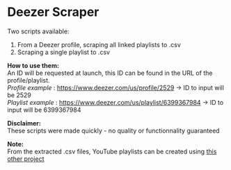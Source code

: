 # Deezer Scraper
Two scripts available:
1. From a Deezer profile, scraping all linked playlists to .csv
2. Scraping a single playlist to .csv

**How to use them:**\
An ID will be requested at launch, this ID can be found in the URL of the profile/playlist.\
_Profile example_ : https://www.deezer.com/us/profile/2529 -> ID to input will be 2529\
_Playlist example_ : https://www.deezer.com/us/playlist/6399367984 -> ID to input will be 6399367984

**Disclaimer:**\
These scripts were made quickly - no quality or functionnality guaranteed

**Note:**\
From the extracted .csv files, YouTube playlists can be created using [this other project](https://github.com/vam-engineering/csvToYoutubePlaylists)
